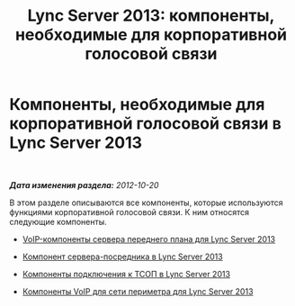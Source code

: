 ﻿---
title: 'Lync Server 2013: компоненты, необходимые для корпоративной голосовой связи'
TOCTitle: Компоненты, необходимые для корпоративной голосовой связи
ms:assetid: ee219976-c39a-4b2f-988d-886c339700f7
ms:mtpsurl: https://technet.microsoft.com/ru-ru/library/Gg399076(v=OCS.15)
ms:contentKeyID: 49311583
ms.date: 05/19/2016
mtps_version: v=OCS.15
ms.translationtype: HT
---

# Компоненты, необходимые для корпоративной голосовой связи в Lync Server 2013

 

_**Дата изменения раздела:** 2012-10-20_

В этом разделе описываются все компоненты, которые используются функциями корпоративной голосовой связи. К ним относятся следующие компоненты.

  - [VoIP-компоненты сервера переднего плана для Lync Server 2013](lync-server-2013-front-end-server-voip-components.md)

  - [Компонент сервера-посредника в Lync Server 2013](lync-server-2013-mediation-server-component.md)

  - [Компоненты подключения к ТСОП в Lync Server 2013](lync-server-2013-pstn-connectivity-components.md)

  - [Компоненты VoIP для сети периметра для Lync Server 2013](lync-server-2013-perimeter-network-voip-components.md)

